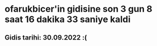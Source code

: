 # ofarukbicer'in gidisine son 3 gun 8 saat 16 dakika 33 saniye kaldi

## Gidis tarihi: 30.09.2022 :(